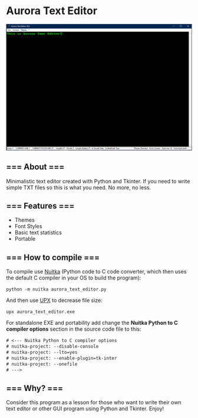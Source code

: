 # Aurora Text Editor
<img src = "https://github.com/QuantumWizard888/Aurora-Text-Editor/blob/main/PREVIEW.PNG">

## === About ===
Minimalistic text editor created with Python and Tkinter. If you need to write simple TXT files so this is what you need. No more, no less.

## === Features ===
- Themes
- Font Styles
- Basic text statistics
- Portable

## === How to compile ===
To compile use [Nuitka](https://nuitka.net/) (Python code to C code converter, which then uses the default C compiler in your OS to build the program):
```
python -m nuitka aurora_text_editor.py
```
And then use [UPX](https://upx.github.io/) to decrease file size:
```
upx aurora_text_editor.exe
```

For standalone EXE and portability add change the **Nuitka Python to C compiler options** section in the source code file to this:
```
# <--- Nuitka Python to C compiler options
# nuitka-project: --disable-console
# nuitka-project: --lto=yes
# nuitka-project: --enable-plugin=tk-inter
# nuitka-project: --onefile
# --->
```

## === Why? ===
Consider this program as a lesson for those who want to write their own text editor or other GUI program using Python and Tkinter. Enjoy!
